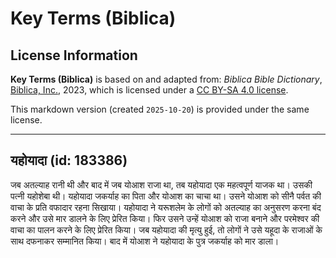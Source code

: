 # Key Terms (Biblica)

## License Information

**Key Terms (Biblica)** is based on and adapted from: _Biblica Bible Dictionary_, [Biblica, Inc.](https://www.biblica.com/), 2023, which is licensed under a [CC BY-SA 4.0 license](https://creativecommons.org/licenses/by-sa/4.0/legalcode.en).

This markdown version (created `2025-10-20`) is provided under the same license.



--------------------------------

## यहोयादा (id: 183386)

जब अतल्याह रानी थी और बाद में जब योआश राजा था, तब यहोयादा एक महत्वपूर्ण याजक था। उसकी पत्नी यहोशेबा थी। यहोयादा जकर्याह का पिता और योआश का चाचा था। उसने योआश को सीनै पर्वत की वाचा के प्रति वफादार रहना सिखाया। यहोयादा ने यरूशलेम के लोगों को अतल्याह का अनुसरण करना बंद करने और उसे मार डालने के लिए प्रेरित किया। फिर उसने उन्हें योआश को राजा बनाने और परमेश्वर की वाचा का पालन करने के लिए प्रेरित किया। जब यहोयादा की मृत्यु हुई, तो लोगों ने उसे यहूदा के राजाओं के साथ दफनाकर सम्मानित किया। बाद में योआश ने यहोयादा के पुत्र जकर्याह को मार डाला।


